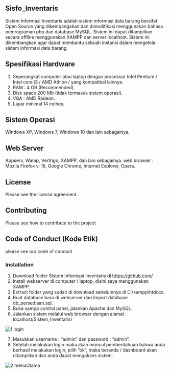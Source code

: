 ## Sisfo_Inventaris
Sistem Informasi Inventaris adalah sistem informasi data barang bersifat Open Source yang dikembangakan dan dimodifikasi menggunakan bahasa pemrograman php dan database MySQL. Sistem ini dapat ditampilkan secara offline menggunakan XAMPP dan server localhost. Sistem ini dikembangkan agar dapat membantu sebuah instansi dalam mengelola sistem informasi data barang.

## Spesifikasi Hardware 
1.	Seperangkat computer atau laptop dengan processor Intel Pentium / Intel core i3 / AMD Athlon / yang kompatibel lainnya.
2.	RAM : 4 GB (Recommended).
3.	Disk space 200 Mb (tidak termasuk sistem operasi).
4.	VGA : AMD Radeon. 
5.	Layar minimal 14 inches.

## Sistem Operasi 
Windows XP, Windows 7, Windows 10 dan lain sebagainya.

## Web Server
Appserv, Wamp,  Vertrigo, XAMPP, dan lain sebagainya.
web browser : Mozila Firefox v. 16, Google Chrome, Internet Explorer, Opera.

## License 
Please see the license agreement.

## Contributing 
Please see how to contribute to the project

## Code of Conduct (Kode Etik)
please see our code of conduct

### Installation
1.	Download folder Sistem Informasi Inventaris di https://github.com/
2.	Install webserver di computer / laptop, disini saya menggunakan XAMPP.
3.	Extract folder yang sudah di download sebelumnya di C:\xampp\htdocs.
4.	Buat database baru di webserver dan Import database db_persediaan.sql.
5.	Buka xampp control panel,  jalankan Apache dan MySQL.
6.	Jalankan sistem melalui web browser dengan alamat : localhost/Sistem_Inventaris/

![1 login](https://user-images.githubusercontent.com/78644161/107149720-c5cfcd00-698c-11eb-9a53-7de4a3a19442.jpg)


7.	Masukkan username : “admin” dan password : “admin”.
8.	Setelah melakukan login maka akan muncul pemberitahuan bahwa anda berhasil melakukan login, pilih “ok”, maka beranda / dashboard akan ditampilkan dan anda dapat mengakses sistem.

![2 menuUtama](https://user-images.githubusercontent.com/78644161/107149775-29f29100-698d-11eb-8b08-518397a03c6c.jpg)
